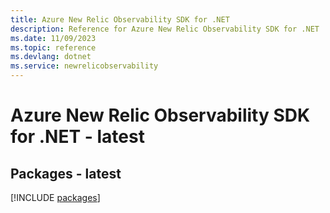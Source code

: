 ```yaml
---
title: Azure New Relic Observability SDK for .NET
description: Reference for Azure New Relic Observability SDK for .NET
ms.date: 11/09/2023
ms.topic: reference
ms.devlang: dotnet
ms.service: newrelicobservability
---
```

# Azure New Relic Observability SDK for .NET - latest
## Packages - latest
[!INCLUDE [packages](new-relic-observability-index.md)]